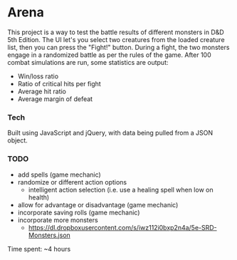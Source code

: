 # Arena

This project is a way to test the battle results of different monsters in D&D 5th Edition.
The UI let's you select two creatures from the loaded creature list, then you can press the "Fight!" button.
During a fight, the two monsters engage in a randomized battle as per the rules of the game.
After 100 combat simulations are run, some statistics are output:
- Win/loss ratio
- Ratio of critical hits per fight
- Average hit ratio
- Average margin of defeat

### Tech
Built using JavaScript and jQuery, with data being pulled from a JSON object.


### TODO
- add spells (game mechanic)
- randomize or different action options
  - intelligent action selection (i.e. use a healing spell when low on health)
- allow for advantage or disadvantage (game mechanic)
- incorporate saving rolls (game mechanic)
- incorporate more monsters
  - https://dl.dropboxusercontent.com/s/iwz112i0bxp2n4a/5e-SRD-Monsters.json
  
  
Time spent: ~4 hours
